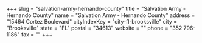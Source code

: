 +++
slug = "salvation-army-hernando-county"
title = "Salvation Army - Hernando County"
name = "Salvation Army - Hernando County"
address = "15464 Cortez Boulevard"
cityIndexKey = "city-fl-brooksville"
city = "Brooksville"
state = "FL"
postal = "34613"
website = ""
phone = "352 796-1186"
fax = ""
+++
